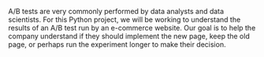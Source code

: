 A/B tests are very commonly performed by data analysts and data scientists. For this Python project, we will be working to understand the results of an A/B test run by an e-commerce website. Our goal is to help the company understand if they should implement the new page, keep the old page, or perhaps run the experiment longer to make their decision.
